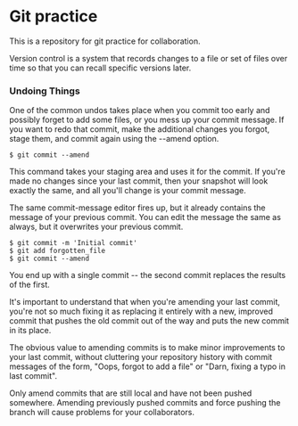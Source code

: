 # Git practice

This is a repository for git practice for collaboration.

Version control is a system that records changes to a file or set of files over time so that you can recall specific versions later.

### Undoing Things

One of the common undos takes place when you commit too early and possibly forget to add some files, or you mess up your commit message. If you want to redo that commit, make the additional changes you forgot, stage them, and commit again using the --amend option.

```
$ git commit --amend
```

This command takes your staging area and uses it for the commit. If you're made no changes since your last commit, then your snapshot will look exactly the same, and all you'll change is your commit message.

The same commit-message editor fires up, but it already contains the message of your previous commit. You can edit the message the same as always, but it overwrites your previous commit.

```
$ git commit -m 'Initial commit'
$ git add forgotten_file
$ git commit --amend
```

You end up with a single commit -- the second commit replaces the results of the first.

It's important to understand that when you're amending your last commit, you're not so much fixing it as replacing it entirely with a new, improved commit that pushes the old commit out of the way and puts the new commit in its place.

The obvious value to amending commits is to make minor improvements to your last commit, without cluttering your repository history with commit messages of the form, "Oops, forgot to add a file" or "Darn, fixing a typo in last commit".

Only amend commits that are still local and have not been pushed somewhere. Amending previously pushed commits and force pushing the branch will cause problems for your collaborators.
